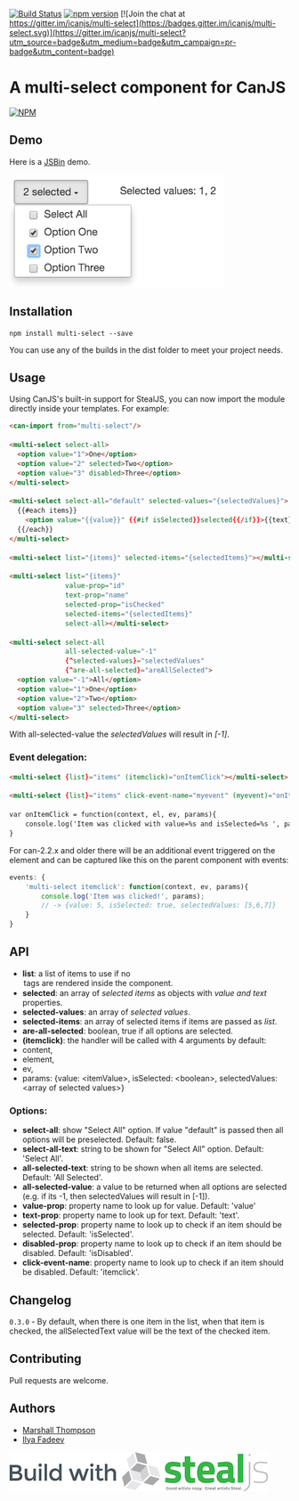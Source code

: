 [![Build Status](https://travis-ci.org/icanjs/multi-select.svg?branch=master)](https://travis-ci.org/icanjs/multi-select)
[![npm version](https://badge.fury.io/js/multi-select.svg)](https://badge.fury.io/js/multi-select)
[![Join the chat at https://gitter.im/icanjs/multi-select](https://badges.gitter.im/icanjs/multi-select.svg)](https://gitter.im/icanjs/multi-select?utm_source=badge&utm_medium=badge&utm_campaign=pr-badge&utm_content=badge)

# A multi-select component for CanJS

[![NPM](https://nodei.co/npm/multi-select.png?downloads=true&downloadRank=true&stars=true)](https://nodei.co/npm/multi-select/)

## Demo

Here is a [JSBin](http://jsbin.com/fevoje/edit?js,output) demo.

![Multi Select Demo](./dist/demo.png)

## Installation
```
npm install multi-select --save
```

You can use any of the builds in the dist folder to meet your project needs.

## Usage

Using CanJS's built-in support for StealJS, you can now import the module directly inside your templates.  For example:
```html
<can-import from="multi-select"/>

<multi-select select-all>
  <option value="1">One</option>
  <option value="2" selected>Two</option>
  <option value="3" disabled>Three</option>
</multi-select>

<multi-select select-all="default" selected-values="{selectedValues}">
  {{#each items}}
    <option value="{{value}}" {{#if isSelected}}selected{{/if}}>{{text}}</option>
  {{/each}}
</multi-select>

<multi-select list="{items}" selected-items="{selectedItems}"></multi-select>

<multi-select list="{items}"
              value-prop="id"
              text-prop="name"
              selected-prop="isChecked"
              selected-items="{selectedItems}"
              select-all></multi-select>

<multi-select select-all
              all-selected-value="-1"
              {^selected-values}="selectedValues"
              {^are-all-selected}="areAllSelected">
  <option value="-1">All</option>
  <option value="1">One</option>
  <option value="2">Two</option>
  <option value="3" selected>Three</option>
</multi-select>
```
With all-selected-value the _selectedValues_ will result in _[-1]_.

### Event delegation:
```html
<multi-select {list}="items" (itemclick)="onItemClick"></multi-select>

<multi-select {list}="items" click-event-name="myevent" (myevent)="onItemClick"></multi-select>

var onItemClick = function(context, el, ev, params){
    console.log('Item was clicked with value=%s and isSelected=%s ', params.value, params.isSelected);
}
```

For can-2.2.x and older there will be an additional event triggered on the element and can be captured like this on the parent component with events:
```javascript
events: {
    'multi-select itemclick': function(context, ev, params){
        console.log('Item was clicked!', params);
        // -> {value: 5, isSelected: true, selectedValues: [5,6,7]}
    }
}

```


## API

- **list**: a list of items to use if no <option> tags are rendered inside the component.
- **selected**: an array of _selected items_ as objects with _value and text_ properties.
- **selected-values**: an array of _selected values_.
- **selected-items**: an array of selected items if items are passed as _list_.
- **are-all-selected**: boolean, true if all options are selected.
- **(itemclick)**: the handler will be called with 4 arguments by default:
 - content,
 - element,
 - ev,
 - params: {value: \<itemValue\>, isSelected: \<boolean\>, selectedValues: \<array of selected values\>}


### Options:

- **select-all**: show "Select All" option. If value "default" is passed then all options will be preselected. Default: false.
- **select-all-text**: string to be shown for "Select All" option. Default: 'Select All'.
- **all-selected-text**: string to be shown when all items are selected. Default: 'All Selected'.
- **all-selected-value**: a value to be returned when all options are selected (e.g. if its -1, then selectedValues will result in [-1]).
- **value-prop**: property name to look up for value. Default: 'value'
- **text-prop**: property name to look up for text. Default: 'text'.
- **selected-prop**: property name to look up to check if an item should be selected. Default: 'isSelected'.
- **disabled-prop**: property name to look up to check if an item should be disabled. Default: 'isDisabled'.
- **click-event-name**: property name to look up to check if an item should be disabled. Default: 'itemclick'.


## Changelog

`0.3.0` - By default, when there is one item in the list, when that item is checked, the allSelectedText value will be the text of the checked item.

## Contributing
Pull requests are welcome.

## Authors

- [Marshall Thompson](https://github.com/marshallswain)
- [Ilya Fadeev](https://github.com/ilyavf)

[![Built with StealJS](./dist/build-with-stealjs.jpg)](http://StealJS.com)
